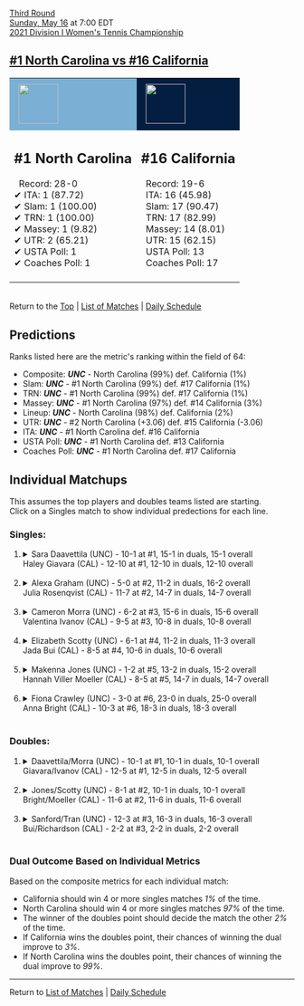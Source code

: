 [Third Round](top)  
[Sunday, May 16](../../schedule/05-16.md) at 7:00 EDT  
[2021 Division I Women's Tennis Championship](../index.md)  
## [#1 North Carolina vs #16 California](https://www.ncaa.com/game/5833695)  

<table><tr style="background-color: #d9d9d9 !important"><td style="background-color: #7BAFD4 !important"><img src="https://www.ncaa.com/sites/default/files/images/logos/schools/n/north-carolina.70.png" width="70" height="70" style="padding: 8px;" /></td><td style="background-color: #041E42 !important"><img src="https://www.ncaa.com/sites/default/files/images/logos/schools/c/california.70.png" width="70" height="70" style="padding: 8px;" /></td></tr><tr>
<td>  

<h2>#1 North Carolina</h2>  
&nbsp; Record: 28-0<br>  
&#10004; ITA: 1 (87.72)<br>  
&#10004; Slam: 1 (100.00)<br>  
&#10004; TRN: 1 (100.00)<br>  
&#10004; Massey: 1 (9.82)<br>  
&#10004; UTR: 2 (65.21)<br>  
&#10004; USTA Poll: 1<br>  
&#10004; Coaches Poll: 1<br>  
<br>  

</td>
<td>  

<h2>#16 California</h2>  
&nbsp; Record: 19-6<br>  
&nbsp; ITA: 16 (45.98)<br>  
&nbsp; Slam: 17 (90.47)<br>  
&nbsp; TRN: 17 (82.99)<br>  
&nbsp; Massey: 14 (8.01)<br>  
&nbsp; UTR: 15 (62.15)<br>  
&nbsp; USTA Poll: 13<br>  
&nbsp; Coaches Poll: 17<br>  
<br>  

</td>
</tr></table>  


<br>Return to the [Top](top) &#124; [List of Matches](../index.md) &#124; [Daily Schedule](../../schedule/05-16.md)

## Predictions  

Ranks listed here are the metric's ranking within the field of 64:  
- Composite: ***UNC*** - North Carolina (99%) def. California (1%)  
- Slam: ***UNC*** - #1 North Carolina (99%) def. #17 California (1%)  
- TRN: ***UNC*** - #1 North Carolina (99%) def. #17 California (1%)  
- Massey: ***UNC*** - #1 North Carolina (97%) def. #14 California (3%)  
- Lineup: ***UNC*** - North Carolina (98%) def. California (2%)  
- UTR: ***UNC*** - #2 North Carolina (+3.06) def. #15 California (-3.06)  
- ITA: ***UNC*** - #1 North Carolina def. #16 California  
- USTA Poll: ***UNC*** - #1 North Carolina def. #13 California  
- Coaches Poll: ***UNC*** - #1 North Carolina def. #17 California  

## Individual Matchups  
This assumes the top players and doubles teams listed are starting.  
Click on a Singles match to show individual predections for each line.  

### Singles:  

<ol>
<li><details>
<summary markdown="span">Sara Daavettila (UNC) - 10-1 at #1, 15-1 in duals, 15-1 overall<br>Haley Giavara (CAL) - 12-10 at #1, 12-10 in duals, 12-10 overall</summary>
<h4>Predictions</h4><ul>
<li>Composite: <b><i>UNC</i></b> - Daavettila (88%) def. Giavara (12%)</li>  
<li>Slam: <b><i>UNC</i></b> - Daavettila (82%) def. Giavara (18%)</li>  
<li>TRN: <b><i>UNC</i></b> - Daavettila (94%) def. Giavara (6%)</li>  
<li>Massey: <b><i>UNC</i></b> - Daavettila (89%) def. Giavara (11%)</li>  
<li>UTR: <b><i>UNC</i></b> - Daavettila (86%) def. Giavara (14%)</li>  
<li>ITA: <b><i>UNC</i></b> - Daavettila (64.17) def. Giavara (18.44)</li>  
</ul>
</details>&nbsp;</li>
<li><details>
<summary markdown="span">Alexa Graham (UNC) - 5-0 at #2, 11-2 in duals, 16-2 overall<br>Julia Rosenqvist (CAL) - 11-7 at #2, 14-7 in duals, 14-7 overall</summary>
<h4>Predictions</h4><ul>
<li>Composite: <b><i>UNC</i></b> - Graham (88%) def. Rosenqvist (12%)</li>  
<li>Slam: <b><i>UNC</i></b> - Graham (91%) def. Rosenqvist (9%)</li>  
<li>TRN: <b><i>UNC</i></b> - Graham (94%) def. Rosenqvist (6%)</li>  
<li>Massey: <b><i>UNC</i></b> - Graham (82%) def. Rosenqvist (18%)</li>  
<li>UTR: <b><i>UNC</i></b> - Graham (85%) def. Rosenqvist (15%)</li>  
<li>ITA: <b><i>UNC</i></b> - Graham (15.03) def. Rosenqvist (2.23)</li>  
</ul>
</details>&nbsp;</li>
<li><details>
<summary markdown="span">Cameron Morra (UNC) - 6-2 at #3, 15-6 in duals, 15-6 overall<br>Valentina Ivanov (CAL) - 9-5 at #3, 10-8 in duals, 10-8 overall</summary>
<h4>Predictions</h4><ul>
<li>Composite: <b><i>UNC</i></b> - Morra (83%) def. Ivanov (17%)</li>  
<li>Slam: <b><i>UNC</i></b> - Morra (85%) def. Ivanov (15%)</li>  
<li>TRN: <b><i>UNC</i></b> - Morra (84%) def. Ivanov (16%)</li>  
<li>Massey: <b><i>UNC</i></b> - Morra (84%) def. Ivanov (16%)</li>  
<li>UTR: <b><i>UNC</i></b> - Morra (79%) def. Ivanov (21%)</li>  
<li>ITA: <b><i>UNC</i></b> - Morra (20.00) def. Ivanov (1.97)</li>  
</ul>
</details>&nbsp;</li>
<li><details>
<summary markdown="span">Elizabeth Scotty (UNC) - 6-1 at #4, 11-2 in duals, 11-3 overall<br>Jada Bui (CAL) - 8-5 at #4, 10-6 in duals, 10-6 overall</summary>
<h4>Predictions</h4><ul>
<li>Composite: <b><i>UNC</i></b> - Scotty (88%) def. Bui (12%)</li>  
<li>Slam: <b><i>UNC</i></b> - Scotty (89%) def. Bui (11%)</li>  
<li>TRN: <b><i>UNC</i></b> - Scotty (90%) def. Bui (10%)</li>  
<li>Massey: <b><i>UNC</i></b> - Scotty (84%) def. Bui (16%)</li>  
<li>UTR: <b><i>UNC</i></b> - Scotty (89%) def. Bui (11%)</li>  
<li>ITA: <b><i>UNC</i></b> - Scotty (5.93) def. Bui (1.95)</li>  
</ul>
</details>&nbsp;</li>
<li><details>
<summary markdown="span">Makenna Jones (UNC) - 1-2 at #5, 13-2 in duals, 15-2 overall<br>Hannah Viller Moeller (CAL) - 8-5 at #5, 14-7 in duals, 14-7 overall</summary>
<h4>Predictions</h4><ul>
<li>Composite: <b><i>UNC</i></b> - Jones (90%) def. Moeller (10%)</li>  
<li>Slam: <b><i>UNC</i></b> - Jones (91%) def. Moeller (9%)</li>  
<li>TRN: <b><i>UNC</i></b> - Jones (94%) def. Moeller (6%)</li>  
<li>Massey: <b><i>UNC</i></b> - Jones (86%) def. Moeller (14%)</li>  
<li>UTR: <b><i>UNC</i></b> - Jones (87%) def. Moeller (13%)</li>  
<li>ITA: <b><i>UNC</i></b> - Jones (18.39) def. Moeller (1.79)</li>  
</ul>
</details>&nbsp;</li>
<li><details>
<summary markdown="span">Fiona Crawley (UNC) - 3-0 at #6, 23-0 in duals, 25-0 overall<br>Anna Bright (CAL) - 10-3 at #6, 18-3 in duals, 18-3 overall</summary>
<h4>Predictions</h4><ul>
<li>Composite: <b><i>UNC</i></b> - Crawley (88%) def. Bright (12%)</li>  
<li>Slam: <b><i>UNC</i></b> - Crawley (96%) def. Bright (4%)</li>  
<li>TRN: <b><i>UNC</i></b> - Crawley (93%) def. Bright (7%)</li>  
<li>Massey: <b><i>UNC</i></b> - Crawley (80%) def. Bright (20%)</li>  
<li>UTR: <b><i>UNC</i></b> - Crawley (83%) def. Bright (17%)</li>  
<li>ITA: <b><i>UNC</i></b> - Crawley (16.89) def. Bright (2.79)</li>  
</ul>
</details>&nbsp;</li>
</ol>

### Doubles:  

<ol>
<li><details>
<summary markdown="span">Daavettila/Morra (UNC) - 10-1 at #1, 10-1 in duals, 10-1 overall<br>Giavara/Ivanov (CAL) - 12-5 at #1, 12-5 in duals, 12-5 overall</summary>
<br>Sorry, we don't have any metrics for this match
</details>&nbsp;</li>
<li><details>
<summary markdown="span">Jones/Scotty (UNC) - 8-1 at #2, 10-1 in duals, 10-1 overall<br>Bright/Moeller (CAL) - 11-6 at #2, 11-6 in duals, 11-6 overall</summary>
<br>Sorry, we don't have any metrics for this match
</details>&nbsp;</li>
<li><details>
<summary markdown="span">Sanford/Tran (UNC) - 12-3 at #3, 16-3 in duals, 16-3 overall<br>Bui/Richardson (CAL) - 2-2 at #3, 2-2 in duals, 2-2 overall</summary>
<br>Sorry, we don't have any metrics for this match
</details>&nbsp;</li>
</ol>

### Dual Outcome Based on Individual Metrics  
  
Based on the composite metrics for each individual match:  
- California should win 4 or more singles matches *1%* of the time.  
- North Carolina should win 4 or more singles matches *97%* of the time.  
- The winner of the doubles point should decide the match the other *2%* of the time.  
- If California wins the doubles point, their chances of winning the dual improve to *3%*.  
- If North Carolina wins the doubles point, their chances of winning the dual improve to *99%*.  
  
------

Return to [List of Matches](../index.md) &#124; [Daily Schedule](../../schedule/05-16.md)  

